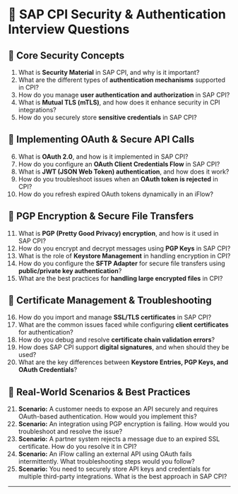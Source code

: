 # 📌 **SAP CPI Security & Authentication Interview Questions**  

## 🔹 **Core Security Concepts**  
1. What is **Security Material** in SAP CPI, and why is it important?  
2. What are the different types of **authentication mechanisms** supported in CPI?  
3. How do you manage **user authentication and authorization** in SAP CPI?  
4. What is **Mutual TLS (mTLS)**, and how does it enhance security in CPI integrations?  
5. How do you securely store **sensitive credentials** in SAP CPI?  

## 🔹 **Implementing OAuth & Secure API Calls**  
6. What is **OAuth 2.0**, and how is it implemented in SAP CPI?  
7. How do you configure an **OAuth Client Credentials Flow** in SAP CPI?  
8. What is **JWT (JSON Web Token) authentication**, and how does it work?  
9. How do you troubleshoot issues when an **OAuth token is rejected** in CPI?  
10. How do you refresh expired OAuth tokens dynamically in an iFlow?  

## 🔹 **PGP Encryption & Secure File Transfers**  
11. What is **PGP (Pretty Good Privacy) encryption**, and how is it used in SAP CPI?  
12. How do you encrypt and decrypt messages using **PGP Keys** in SAP CPI?  
13. What is the role of **Keystore Management** in handling encryption in CPI?  
14. How do you configure the **SFTP Adapter** for secure file transfers using **public/private key authentication**?  
15. What are the best practices for **handling large encrypted files** in CPI?  

## 🔹 **Certificate Management & Troubleshooting**  
16. How do you import and manage **SSL/TLS certificates** in SAP CPI?  
17. What are the common issues faced while configuring **client certificates** for authentication?  
18. How do you debug and resolve **certificate chain validation errors**?  
19. How does SAP CPI support **digital signatures**, and when should they be used?  
20. What are the key differences between **Keystore Entries, PGP Keys, and OAuth Credentials**?  

## 🔹 **Real-World Scenarios & Best Practices**  
21. **Scenario:** A customer needs to expose an API securely and requires OAuth-based authentication. How would you implement this?  
22. **Scenario:** An integration using PGP encryption is failing. How would you troubleshoot and resolve the issue?  
23. **Scenario:** A partner system rejects a message due to an expired SSL certificate. How do you resolve it in CPI?  
24. **Scenario:** An iFlow calling an external API using OAuth fails intermittently. What troubleshooting steps would you follow?  
25. **Scenario:** You need to securely store API keys and credentials for multiple third-party integrations. What is the best approach in SAP CPI?  

---

